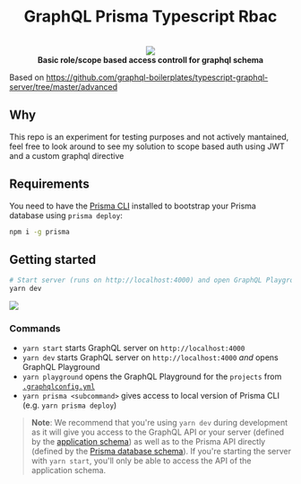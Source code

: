 <h1 align="center"><strong>GraphQL Prisma Typescript Rbac</strong></h1>

<br />

<div align="center"><img src="https://imgur.com/1MfnLVl.png" /></div>

<div align="center"><strong>Basic role/scope based access controll for graphql schema</strong></div>

Based on https://github.com/graphql-boilerplates/typescript-graphql-server/tree/master/advanced

## Why
This repo is an experiment for testing purposes and not actively mantained, feel free to look around to see my solution to scope based auth using JWT and a custom graphql directive

## Requirements

You need to have the [Prisma CLI](https://www.prismagraphql.com/docs/quickstart/) installed to bootstrap your Prisma database using `prisma deploy`:

```sh
npm i -g prisma
```

## Getting started

```sh
# Start server (runs on http://localhost:4000) and open GraphQL Playground
yarn dev
```

![](https://imgur.com/hElq68i.png)


### Commands

* `yarn start` starts GraphQL server on `http://localhost:4000`
* `yarn dev` starts GraphQL server on `http://localhost:4000` _and_ opens GraphQL Playground
* `yarn playground` opens the GraphQL Playground for the `projects` from [`.graphqlconfig.yml`](./.graphqlconfig.yml)
* `yarn prisma <subcommand>` gives access to local version of Prisma CLI (e.g. `yarn prisma deploy`)

> **Note**: We recommend that you're using `yarn dev` during development as it will give you access to the GraphQL API or your server (defined by the [application schema](./src/schema.graphql)) as well as to the Prisma API directly (defined by the [Prisma database schema](./generated/prisma.graphql)). If you're starting the server with `yarn start`, you'll only be able to access the API of the application schema.


